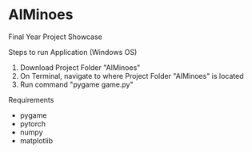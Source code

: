 # AIMinoes
Final Year Project Showcase

Steps to run Application (Windows OS)
1. Download Project Folder "AIMinoes"
2. On Terminal, navigate to where Project Folder "AIMinoes" is located
3. Run command "pygame game.py"

Requirements
- pygame
- pytorch
- numpy
- matplotlib

